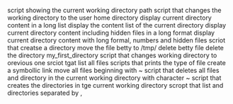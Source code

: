 script showing the current working directory path
script that changes the working directory to the user home directory
display current directory content in a long list
display the content list of the current directory
display current directory content including hidden files in a long format
display current directory content with long formal, numbers and hidden files
scriot that creatse a directory
move the file betty to /tmp/
delete betty file
delete the directory my_first_directory
script that changes working directory to orevious one
srciot tgat list all files
scripts that prints the type of file
create a symbollic link
move all files beginning with ~
script that deletes all files and directory in the current working directory with character ~
script that creates the directories in tge current working directory
scropt that list and directories separated by ,
